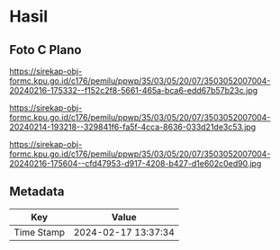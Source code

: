 # Hasil

## Foto C Plano

https://sirekap-obj-formc.kpu.go.id/c176/pemilu/ppwp/35/03/05/20/07/3503052007004-20240216-175332--f152c2f8-5661-465a-bca6-edd67b57b23c.jpg

https://sirekap-obj-formc.kpu.go.id/c176/pemilu/ppwp/35/03/05/20/07/3503052007004-20240214-193218--329841f6-fa5f-4cca-8636-033d21de3c53.jpg

https://sirekap-obj-formc.kpu.go.id/c176/pemilu/ppwp/35/03/05/20/07/3503052007004-20240216-175604--cfd47953-d917-4208-b427-d1e602c0ed90.jpg


## Metadata

| Key        | Value               |
| ---------- | ------------------- |
| Time Stamp | 2024-02-17 13:37:34 |



